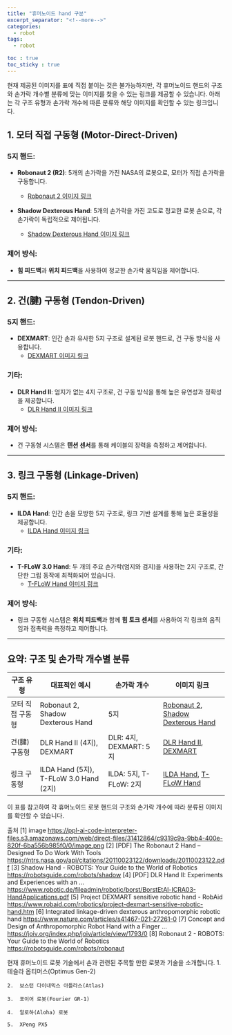 ```yaml
---
title: "휴머노이드 hand 구분"
excerpt_separator: "<!--more-->"
categories:
  - robot
tags:
  - robot

toc : true
toc_sticky : true
---
```


현재 제공된 이미지를 표에 직접 붙이는 것은 불가능하지만, 각 휴머노이드 핸드의 구조와 손가락 개수별 분류에 맞는 이미지를 찾을 수 있는 링크를 제공할 수 있습니다. 아래는 각 구조 유형과 손가락 개수에 따른 분류와 해당 이미지를 확인할 수 있는 링크입니다.

## 1. **모터 직접 구동형 (Motor-Direct-Driven)**

### 5지 핸드:
- **Robonaut 2 (R2)**: 5개의 손가락을 가진 NASA의 로봇으로, 모터가 직접 손가락을 구동합니다.
  - [Robonaut 2 이미지 링크](https://robotsguide.com/robots/robonaut)

- **Shadow Dexterous Hand**: 5개의 손가락을 가진 고도로 정교한 로봇 손으로, 각 손가락이 독립적으로 제어됩니다.
  - [Shadow Dexterous Hand 이미지 링크](https://robotsguide.com/robots/shadow)

### 제어 방식:
- **힘 피드백**과 **위치 피드백**을 사용하여 정교한 손가락 움직임을 제어합니다.

---

## 2. **건(腱) 구동형 (Tendon-Driven)**

### 5지 핸드:
- **DEXMART**: 인간 손과 유사한 5지 구조로 설계된 로봇 핸드로, 건 구동 방식을 사용합니다.
  - [DEXMART 이미지 링크](https://www.robaid.com/robotics/project-dexmart-sensitive-robotic-hand.htm)

### 기타:
- **DLR Hand II**: 엄지가 없는 4지 구조로, 건 구동 방식을 통해 높은 유연성과 정확성을 제공합니다.
  - [DLR Hand II 이미지 링크](https://www.robotic.de/fileadmin/robotic/borst/BorstEtAl-ICRA03-HandApplications.pdf)

### 제어 방식:
- 건 구동형 시스템은 **텐션 센서**를 통해 케이블의 장력을 측정하고 제어합니다.

---

## 3. **링크 구동형 (Linkage-Driven)**

### 5지 핸드:
- **ILDA Hand**: 인간 손을 모방한 5지 구조로, 링크 기반 설계를 통해 높은 효율성을 제공합니다.
  - [ILDA Hand 이미지 링크](https://www.nature.com/articles/s41467-021-27261-0)

### 기타:
- **T-FLoW 3.0 Hand**: 두 개의 주요 손가락(엄지와 검지)을 사용하는 2지 구조로, 간단한 그립 동작에 최적화되어 있습니다.
  - [T-FLoW Hand 이미지 링크](https://joiv.org/index.php/joiv/article/view/1793/0)

### 제어 방식:
- 링크 구동형 시스템은 **위치 피드백**과 함께 **힘 토크 센서**를 사용하여 각 링크의 움직임과 접촉력을 측정하고 제어합니다.

---

## 요약: 구조 및 손가락 개수별 분류

| 구조 유형          | 대표적인 예시                           | 손가락 개수 | 이미지 링크                              |
|-------------------|----------------------------------------|------------|----------------------------------------|
| 모터 직접 구동형   | Robonaut 2, Shadow Dexterous Hand      | 5지        | [Robonaut 2](https://robotsguide.com/robots/robonaut), [Shadow Dexterous Hand](https://robotsguide.com/robots/shadow) |
| 건(腱) 구동형      | DLR Hand II (4지), DEXMART             | DLR: 4지, DEXMART: 5지 | [DLR Hand II](https://www.robotic.de/fileadmin/robotic/borst/BorstEtAl-ICRA03-HandApplications.pdf), [DEXMART](https://www.robaid.com/robotics/project-dexmart-sensitive-robotic-hand.htm) |
| 링크 구동형        | ILDA Hand (5지), T-FLoW 3.0 Hand (2지) | ILDA: 5지, T-FLoW: 2지 | [ILDA Hand](https://www.nature.com/articles/s41467-021-27261-0), [T-FLoW Hand](https://joiv.org/index.php/joiv/article/view/1793/0) |

이 표를 참고하여 각 휴머노이드 로봇 핸드의 구조와 손가락 개수에 따라 분류된 이미지를 확인할 수 있습니다.

출처
[1] image https://ppl-ai-code-interpreter-files.s3.amazonaws.com/web/direct-files/31412864/c9319c9a-9bb4-400e-820f-6ba556b985f0/0/image.png
[2] [PDF] The Robonaut 2 Hand – Designed To Do Work With Tools https://ntrs.nasa.gov/api/citations/20110023122/downloads/20110023122.pdf
[3] Shadow Hand - ROBOTS: Your Guide to the World of Robotics https://robotsguide.com/robots/shadow
[4] [PDF] DLR Hand II: Experiments and Experiences with an ... https://www.robotic.de/fileadmin/robotic/borst/BorstEtAl-ICRA03-HandApplications.pdf
[5] Project DEXMART sensitive robotic hand - RobAid https://www.robaid.com/robotics/project-dexmart-sensitive-robotic-hand.htm
[6] Integrated linkage-driven dexterous anthropomorphic robotic hand https://www.nature.com/articles/s41467-021-27261-0
[7] Concept and Design of Anthropomorphic Robot Hand with a Finger ... https://joiv.org/index.php/joiv/article/view/1793/0
[8] Robonaut 2 - ROBOTS: Your Guide to the World of Robotics https://robotsguide.com/robots/robonaut


현재 휴머노이드 로봇 기술에서 손과 관련된 주목할 만한 로봇과 기술을 소개합니다. 
	1.	테슬라 옵티머스(Optimus Gen-2)

	2.	보스턴 다이내믹스 아틀라스(Atlas)

	3.	포이어 로봇(Fourier GR-1)

	4.	알로하(Aloha) 로봇

	5.	XPeng PX5

